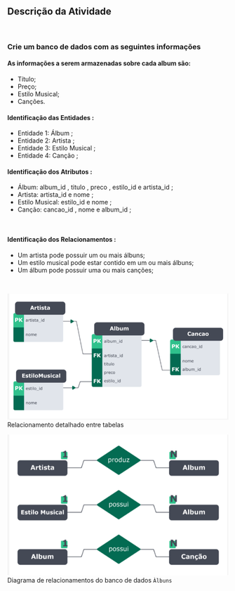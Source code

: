 ## Descrição da Atividade
<br>

### Crie um banco de dados com as seguintes informações

#### As informações a serem armazenadas sobre cada album são:
* Título;
* Preço;
* Estilo Musical;
* Canções.

#### Identificação das Entidades :
* Entidade 1: Álbum ;
* Entidade 2: Artista ;
* Entidade 3: Estilo Musical ;
* Entidade 4: Canção ;
<bn>

#### Identificação dos Atributos :
* Álbum: album_id , titulo , preco , estilo_id e artista_id ;
* Artista: artista_id e nome ;
* Estilo Musical: estilo_id e nome ;
* Canção: cancao_id , nome e album_id ;
<br>

#### Identificação dos Relacionamentos :
* Um artista pode possuir um ou mais álbuns;
* Um estilo musical pode estar contido em um ou mais álbuns;
* Um álbum pode possuir uma ou mais canções;
<br>

![Relacionamento detalhado entre tabelas](./Imagens/relacionamento.png)
Relacionamento detalhado entre tabelas
<br>

![Diagrama de relacionamentos do banco de dados `Àlbuns`](Imagens/diagrama.png)
Diagrama de relacionamentos do banco de dados `Àlbuns`
